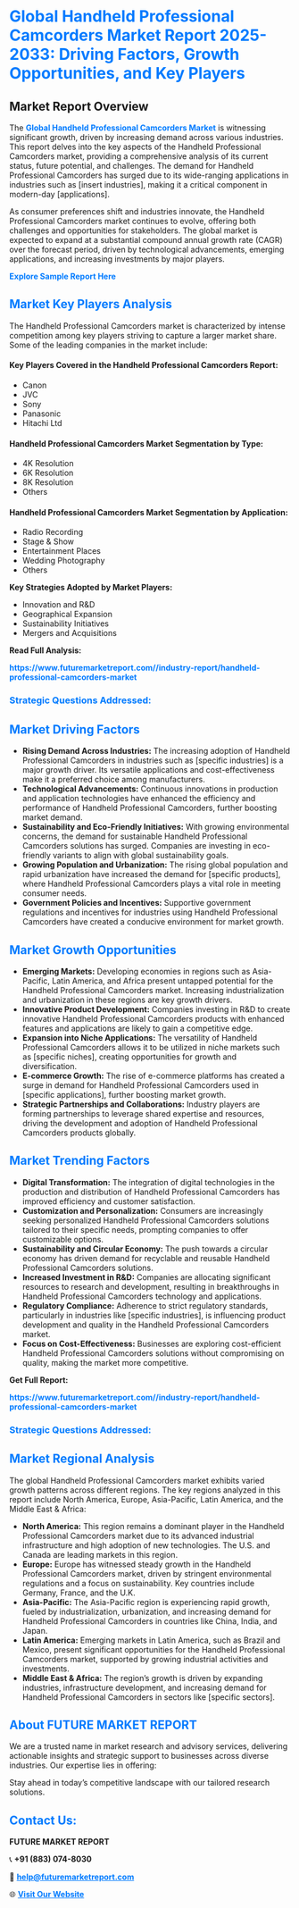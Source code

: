 <h1 style="color: #007BFF;">Global Handheld Professional Camcorders Market Report 2025-2033: Driving Factors, Growth Opportunities, and Key Players</h1>

<section id="overview">
<h2>Market Report Overview</h2>
<p>The <a href="https://www.futuremarketreport.com//industry-report/handheld-professional-camcorders-market" style="color: #007BFF; text-decoration: none;"><strong>Global Handheld Professional Camcorders Market</strong></a> is witnessing significant growth, driven by increasing demand across various industries. This report delves into the key aspects of the Handheld Professional Camcorders market, providing a comprehensive analysis of its current status, future potential, and challenges. The demand for Handheld Professional Camcorders has surged due to its wide-ranging applications in industries such as [insert industries], making it a critical component in modern-day [applications].</p>
<p>As consumer preferences shift and industries innovate, the Handheld Professional Camcorders market continues to evolve, offering both challenges and opportunities for stakeholders. The global market is expected to expand at a substantial compound annual growth rate (CAGR) over the forecast period, driven by technological advancements, emerging applications, and increasing investments by major players.</p>
</section>

<section id="overview">
<p><a href="https://www.futuremarketreport.com//request-sample/reportId=82015" style="color: #007BFF; text-decoration: none;"><strong>Explore Sample Report Here</strong></a></p>
</section>

<section id="key-players">
<h2 style="color: #007BFF;">Market Key Players Analysis</h2>
<p>The Handheld Professional Camcorders market is characterized by intense competition among key players striving to capture a larger market share. Some of the leading companies in the market include:</p>
<h4>Key Players Covered in the Handheld Professional Camcorders Report:</h4>
<ul><li>Canon</li><li>JVC</li><li>Sony</li><li>Panasonic</li><li>Hitachi Ltd</li></ul>
<h4>Handheld Professional Camcorders Market Segmentation by Type:</h4>
<ul><li>4K Resolution</li><li>6K Resolution</li><li>8K Resolution</li><li>Others</li></ul>

<h4>Handheld Professional Camcorders Market Segmentation by Application:</h4>
<ul><li>Radio Recording</li><li>Stage &amp; Show</li><li>Entertainment Places</li><li>Wedding Photography</li><li>Others</li></ul>
<p><strong>Key Strategies Adopted by Market Players:</strong></p>
<ul>
<li>Innovation and R&D</li>
<li>Geographical Expansion</li>
<li>Sustainability Initiatives</li>
<li>Mergers and Acquisitions</li>
</ul>
</section>

<section>
<p><strong>Read Full Analysis: </strong></p><a href="https://www.futuremarketreport.com//industry-report/handheld-professional-camcorders-market" style="color: #007BFF; text-decoration: none;"><strong>https://www.futuremarketreport.com//industry-report/handheld-professional-camcorders-market</strong></a>
<h3 style="color: #007BFF;">Strategic Questions Addressed:</h3>
</section>

<section id="driving-factors">
<h2 style="color: #007BFF;">Market Driving Factors</h2>
<ul>
<li><strong>Rising Demand Across Industries:</strong> The increasing adoption of Handheld Professional Camcorders in industries such as [specific industries] is a major growth driver. Its versatile applications and cost-effectiveness make it a preferred choice among manufacturers.</li>
<li><strong>Technological Advancements:</strong> Continuous innovations in production and application technologies have enhanced the efficiency and performance of Handheld Professional Camcorders, further boosting market demand.</li>
<li><strong>Sustainability and Eco-Friendly Initiatives:</strong> With growing environmental concerns, the demand for sustainable Handheld Professional Camcorders solutions has surged. Companies are investing in eco-friendly variants to align with global sustainability goals.</li>
<li><strong>Growing Population and Urbanization:</strong> The rising global population and rapid urbanization have increased the demand for [specific products], where Handheld Professional Camcorders plays a vital role in meeting consumer needs.</li>
<li><strong>Government Policies and Incentives:</strong> Supportive government regulations and incentives for industries using Handheld Professional Camcorders have created a conducive environment for market growth.</li>
</ul>
</section>

<section id="growth-opportunities">
<h2 style="color: #007BFF;">Market Growth Opportunities</h2>
<ul>
<li><strong>Emerging Markets:</strong> Developing economies in regions such as Asia-Pacific, Latin America, and Africa present untapped potential for the Handheld Professional Camcorders market. Increasing industrialization and urbanization in these regions are key growth drivers.</li>
<li><strong>Innovative Product Development:</strong> Companies investing in R&D to create innovative Handheld Professional Camcorders products with enhanced features and applications are likely to gain a competitive edge.</li>
<li><strong>Expansion into Niche Applications:</strong> The versatility of Handheld Professional Camcorders allows it to be utilized in niche markets such as [specific niches], creating opportunities for growth and diversification.</li>
<li><strong>E-commerce Growth:</strong> The rise of e-commerce platforms has created a surge in demand for Handheld Professional Camcorders used in [specific applications], further boosting market growth.</li>
<li><strong>Strategic Partnerships and Collaborations:</strong> Industry players are forming partnerships to leverage shared expertise and resources, driving the development and adoption of Handheld Professional Camcorders products globally.</li>
</ul>
</section>

<section id="trending-factors">
<h2 style="color: #007BFF;">Market Trending Factors</h2>
<ul>
<li><strong>Digital Transformation:</strong> The integration of digital technologies in the production and distribution of Handheld Professional Camcorders has improved efficiency and customer satisfaction.</li>
<li><strong>Customization and Personalization:</strong> Consumers are increasingly seeking personalized Handheld Professional Camcorders solutions tailored to their specific needs, prompting companies to offer customizable options.</li>
<li><strong>Sustainability and Circular Economy:</strong> The push towards a circular economy has driven demand for recyclable and reusable Handheld Professional Camcorders solutions.</li>
<li><strong>Increased Investment in R&D:</strong> Companies are allocating significant resources to research and development, resulting in breakthroughs in Handheld Professional Camcorders technology and applications.</li>
<li><strong>Regulatory Compliance:</strong> Adherence to strict regulatory standards, particularly in industries like [specific industries], is influencing product development and quality in the Handheld Professional Camcorders market.</li>
<li><strong>Focus on Cost-Effectiveness:</strong> Businesses are exploring cost-efficient Handheld Professional Camcorders solutions without compromising on quality, making the market more competitive.</li>
</ul>
</section>

<section>
<p><strong>Get Full Report: </strong></p><a href="https://www.futuremarketreport.com//industry-report/handheld-professional-camcorders-market" style="color: #007BFF; text-decoration: none;"><strong>https://www.futuremarketreport.com//industry-report/handheld-professional-camcorders-market</strong></a>
<h3 style="color: #007BFF;">Strategic Questions Addressed:</h3>
</section>


<section id="regional-analysis">
<h2 style="color: #007BFF;">Market Regional Analysis</h2>
<p>The global Handheld Professional Camcorders market exhibits varied growth patterns across different regions. The key regions analyzed in this report include North America, Europe, Asia-Pacific, Latin America, and the Middle East & Africa:</p>
<ul>
<li><strong>North America:</strong> This region remains a dominant player in the Handheld Professional Camcorders market due to its advanced industrial infrastructure and high adoption of new technologies. The U.S. and Canada are leading markets in this region.</li>
<li><strong>Europe:</strong> Europe has witnessed steady growth in the Handheld Professional Camcorders market, driven by stringent environmental regulations and a focus on sustainability. Key countries include Germany, France, and the U.K.</li>
<li><strong>Asia-Pacific:</strong> The Asia-Pacific region is experiencing rapid growth, fueled by industrialization, urbanization, and increasing demand for Handheld Professional Camcorders in countries like China, India, and Japan.</li>
<li><strong>Latin America:</strong> Emerging markets in Latin America, such as Brazil and Mexico, present significant opportunities for the Handheld Professional Camcorders market, supported by growing industrial activities and investments.</li>
<li><strong>Middle East & Africa:</strong> The region’s growth is driven by expanding industries, infrastructure development, and increasing demand for Handheld Professional Camcorders in sectors like [specific sectors].</li>
</ul>
</section>

<footer>
<h2 style="color: #007BFF;">About FUTURE MARKET REPORT</h2>
<p>We are a trusted name in market research and advisory services, delivering actionable insights and strategic support to businesses across diverse industries. Our expertise lies in offering:</p>

<p>Stay ahead in today’s competitive landscape with our tailored research solutions.</p>

<h2 style="color: #007BFF;">Contact Us:</h2>
<p><strong>FUTURE MARKET REPORT</strong></p>
<p>📞 <strong>+91 (883) 074-8030</strong></p>
<p>📧 <strong><a href="mailto:help@futuremarketreport.com" style="color: #007BFF;">help@futuremarketreport.com</a></strong></p>
<p>🌐 <strong><a href="https://www.futuremarketreport.com/" style="color: #007BFF;">Visit Our Website</a></strong></p>
</footer>